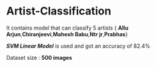 # Artist-Classification

It contains model that can classify 5 artists { **Allu Arjun**,**Chiranjeevi**,**Mahesh Babu**,**Ntr jr**,**Prabhas**}

 ***SVM Linear Model*** is used and got an accuracy of 82.4% 

 
 
 Dataset size : **500 images**
